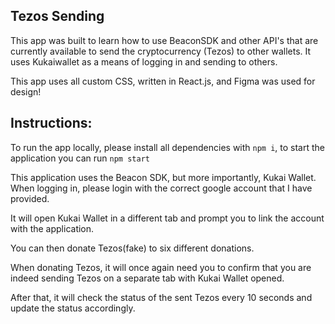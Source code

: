 ## Tezos Sending

This app was built to learn how to use BeaconSDK and other API's that are currently available to send the cryptocurrency (Tezos) to other wallets. It uses Kukaiwallet as a means of logging in and sending to others.

This app uses all custom CSS, written in React.js, and Figma was used for design!


## Instructions:

To run the app locally, please install all dependencies with ```npm i```,
to start the application you can run ```npm start```

This application uses the Beacon SDK, but more importantly, Kukai Wallet. When logging in, please login with the correct google account that I have provided.

It will open Kukai Wallet in a different tab and prompt you to link the account with the application.

You can then donate Tezos(fake) to six different donations.

When donating Tezos, it will once again need you to confirm that you are indeed sending Tezos on a separate tab with Kukai Wallet opened.

After that, it will check the status of the sent Tezos every 10 seconds and update the status accordingly.
